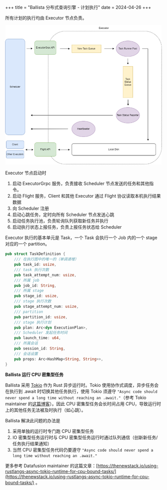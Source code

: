 +++
title = "Ballista 分布式查询引擎 - 计划执行"
date = 2024-04-26
+++

所有计划的执行均由 Executor 节点负责。

![ballista-mvp-executor](./ballista-mvp-executor.drawio.png)

Executor 节点启动时
1. 启动 ExecutorGrpc 服务，负责接收 Scheduler 节点发送的任务和其他指令。
2. 启动 Flight 服务，Client 和其他 Executor 通过 Flight 协议读取本机执行结果数据
3. 向 Scheduler 注册
4. 启动心跳任务，定时向所有 Scheduler 节点发送心跳
5. 启动任务执行池，负责轮询队列获取新任务并执行
6. 启动执行状态上报任务，负责上报任务状态给 Scheduler

Executor 执行的基本单元是 Task，一个 Task 会执行一个 Job 内的一个 stage 对应的一个 partition。
```rust
pub struct TaskDefinition {
    /// 在执行图中的唯一的（单调递增）
    pub task_id: usize,
    /// task 执行次数
    pub task_attempt_num: usize,
    /// 所属 job
    pub job_id: String,
    /// 所属 stage
    pub stage_id: usize,
    /// stage 执行次数
    pub stage_attempt_num: usize,
    /// partition
    pub partition_id: usize,
    /// stage 执行计划
    pub plan: Arc<dyn ExecutionPlan>,
    /// Scheduler 发起任务时间
    pub launch_time: u64,
    /// 所属会话
    pub session_id: String,
    /// 会话设置
    pub props: Arc<HashMap<String, String>>,
}
```

**Ballista 运行 CPU 密集型任务**

Ballista 采用 [Tokio](https://github.com/tokio-rs/tokio) 作为 Rust 异步运行时。Tokio 使用协作式调度，异步任务会在执行到 .await 时切换其他任务执行，使用 Tokio 须遵守 `"Async code should never spend a long time without reaching an .await."`（参考 Tokio maintainer 的[这篇博客](https://ryhl.io/blog/async-what-is-blocking/)）。因此 CPU 密集型任务会长时间占用 CPU，导致运行时上的其他任务无法被及时执行（如心跳）。

Ballista 解决此问题的办法是
1. 采用单独的运行时专门跑 CPU 密集型任务
2. IO 密集型任务运行时与 CPU 密集型任务运行时通过队列通信（创新新任务/任务执行结果通知）
3. 当然 CPU 密集型任务代码仍要遵守 `"Async code should never spend a long time without reaching an .await."`

更多参考 Datafusion maintainer 的这篇文章：[https://thenewstack.io/using-rustlangs-async-tokio-runtime-for-cpu-bound-tasks/](https://thenewstack.io/using-rustlangs-async-tokio-runtime-for-cpu-bound-tasks/) 。
